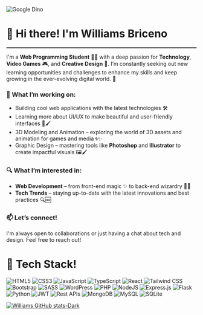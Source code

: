 ![Google Dino](https://raw.githubusercontent.com/saadeghi/saadeghi/refs/heads/master/dino.gif)

# 👋 Hi there! I'm Williams Briceno

<hr style="border: 1px solid gray;">

I'm a **Web Programming Student** 👨‍💻 with a deep passion for **Technology**, **Video Games** 🎮, and **Creative Design** 🎨. I’m constantly seeking out new learning opportunities and challenges to enhance my skills and keep growing in the ever-evolving digital world. 🚀

### 🌱 What I’m working on:
- Building cool web applications with the latest technologies 🛠️
- Learning more about UI/UX to make beautiful and user-friendly interfaces 🎨🖌️
- 3D Modeling and Animation – exploring the world of 3D assets and animation for games and media 🌀✨
- Graphic Design – mastering tools like **Photoshop** and **Illustrator** to create impactful visuals 🖼️🖌️

### 🔍 What I’m interested in:
- **Web Development** – from front-end magic ✨ to back-end wizardry 🧙‍♂️
- **Tech Trends** – staying up-to-date with the latest innovations and best practices 🔍🆕

### 📫 Let’s connect!
I'm always open to collaborations or just having a chat about tech and design. Feel free to reach out!

# 🧰 Tech Stack!


![HTML5](https://img.shields.io/badge/HTML5-E34F26?style=for-the-badge&logo=html5&logoColor=white)
![CSS3](https://img.shields.io/badge/CSS3-1572B6?style=for-the-badge&logo=css3&logoColor=white)
![JavaScript](https://img.shields.io/badge/JavaScript-323330?style=for-the-badge&logo=javascript&logoColor=F7DF1E)
![TypeScript](https://img.shields.io/badge/typescript-%23007ACC.svg?style=for-the-badge&logo=typescript&logoColor=white)
![React](https://img.shields.io/badge/react-%2320232a.svg?style=for-the-badge&logo=react&logoColor=%2361DAFB)
![Tailwind CSS](https://img.shields.io/badge/Tailwind_CSS-38B2AC?style=for-the-badge&logo=tailwind-css&logoColor=white)
![Bootstrap](https://img.shields.io/badge/Bootstrap-563D7C?style=for-the-badge&logo=bootstrap&logoColor=white)
![SASS](https://img.shields.io/badge/SASS-hotpink.svg?style=for-the-badge&logo=SASS&logoColor=white)
![WordPress](https://img.shields.io/badge/WordPress-21759B?style=for-the-badge&logo=wordpress&logoColor=white)
![PHP](https://img.shields.io/badge/PHP-4d59ab?style=for-the-badge&logo=php&logoColor=white)
![NodeJS](https://img.shields.io/badge/node.js-6DA55F?style=for-the-badge&logo=node.js&logoColor=white)
![Express.js](https://img.shields.io/badge/express.js-%23404d59.svg?style=for-the-badge&logo=express&logoColor=%2361DAFB)
![Flask](https://img.shields.io/badge/flask-000000.svg?style=for-the-badge&logo=flask&logoColor=white)
![Python](https://img.shields.io/badge/python-3670A0?style=for-the-badge&logo=python&logoColor=ffdd54)
![JWT](https://img.shields.io/badge/JWT-black?style=for-the-badge&logo=JSON%20web%20tokens)
![Rest APIs](https://img.shields.io/badge/API-white.svg?style=for-the-badge&logo=API&logoColor=black)
![MongoDB](https://img.shields.io/badge/MongoDB-%234ea94b.svg?style=for-the-badge&logo=mongodb&logoColor=white)
![MySQL](https://img.shields.io/badge/mysql-4479A1.svg?style=for-the-badge&logo=mysql&logoColor=white)
![SQLite](https://img.shields.io/badge/sqlite-%2307405e.svg?style=for-the-badge&logo=sqlite&logoColor=white)

[![Williams GitHub stats-Dark](https://github-readme-stats.vercel.app/api?username=WilliamsjAlva&show_icons=true&theme=dark#gh-dark-mode-only)](https://github.com/anuraghazra/github-readme-stats#gh-dark-mode-only)
